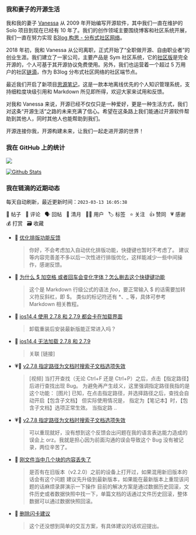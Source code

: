### 我和妻子的开源生活

我和我的妻子 [Vanessa](https://github.com/Vanessa219) 从 2009 年开始编写开源软件，其中我们一直在维护的 Solo 项目到现在已经有 10 年了。我们的创作领域主要围绕博客和社区系统开展，我们一直在努力实现 [B3log 构思 - 分布式社区网络](https://ld246.com/article/1546941897596)。

2018 年初，我和 Vanessa 从公司离职，正式开始了“全职做开源、自由职业者”的创业生涯。我们建立了一家公司，主要产品是 Sym 社区系统，它的[社区版](https://github.com/88250/symphony)是完全开源的，个人可基于其开源协议免费使用。另外，我们也运营着一个超过 5 万用户的社区[链滴](https://ld246.com)，作为 B3log 分布式社区网络的社区端节点。

最近我们开启了新项目[思源笔记](https://github.com/siyuan-note/siyuan)，这是一款本地离线优先的个人知识管理系统，支持细粒度块级引用和 Markdown 所见即所得，欢迎大家来试用和反馈。

对我和 Vanessa 来说，开源已经不仅仅只是一种爱好，更是一种生活方式，我们对这条“开源生活”之路的未来充满了信心。希望在这条路上我们能通过开源软件帮助到其他人，同时其他人也能帮助到我们。

开源连接你我，开源构建未来，让我们一起走进开源的世界！

### 我在 GitHub 上的统计

<a title="Hits" target="_blank" href="https://github.com/88250/88250"><img src="https://hits.b3log.org/88250/88250.svg"></a>

[![Github Stats](https://github-readme-stats.vercel.app/api?username=88250&theme=tokyonight&show_icons=true)](https://github.com/88250)

<!--events start -->

### 我在链滴的近期动态

每天自动刷新，最近更新时间：`2023-03-13 16:05:38`

📝 帖子 &nbsp; 💬 评论 &nbsp; 🗣 回帖 &nbsp; 🌙 清月 &nbsp; 👨‍💻 用户 &nbsp; 🏷️ 标签 &nbsp; ⭐️ 关注 &nbsp; 👍 赞同 &nbsp; 💗 感谢 &nbsp; 💰 打赏 &nbsp; 🗃 收藏

* 💬 [优化排版功能反馈](https://ld246.com/article/1678693319433/comment/1678693488299#comments)

  > 你好，不会考虑加入自动优化排版功能，快捷键也暂时不考虑了。 建议等内容完善差不多以后一次性进行排版优化，这样能减少一些中间操作，感谢反馈。
* 💬 [为什么 $ 加空格 或者回车会变化字体？怎么删去这个快捷键功能](https://ld246.com/article/1678692506149/comment/1678692854399#comments)

  > 这个是 Markdown 行级公式的语法 $foo$，要正常输入 $ 的话需要加转义符反斜杠，即 \$。 类似的标记符还有 *、_ 等，具体可参考 Markdown 相关教程。
* 💬 [ios14.4 使用 2.7.8 和 2.7.9 都会卡在加载界面](https://ld246.com/article/1678687536478/comment/1678689838242#comments)

  > 卸载重装后安装最新版能正常进入吗？
* 💬 [ios14.4 无法加载 2.7.8 和 2.7.9](https://ld246.com/article/1678689543366/comment/1678689805458#comments)

  > 关联 [链接]
* 💗📝 [v2.7.8 指定路径为文档时搜索子文档选项失效](https://ld246.com/article/1678367298028)

  > [视频] 当打开查找（无论 Ctrl+F 还是 Ctrl+P）之后，点击【指定路径】后进行查找出现 Bug。 为避免再产生歧义，这里强调指定路径我指的是这个功能： [图片] 已知，在点击指定路径，并选择路径之后，查找会自动开启【包含子文档】 但实际使用情况是， 指定为【笔记本】时，【包含子文档】选项正常生效。 当指定路 ..
* 💗💬 [v2.7.8 指定路径为文档时搜索子文档选项失效](https://ld246.com/article/1678367298028/comment/1678679653008#comments)

  > 可以重现就好，没有想到这个反馈会出问题在我的语言表达能力造成的误会上 orz。我就是担心因为前面沟通的误会导致这个 Bug 没有被记录，两位辛苦了。
* 💬 [刚文件当中几个块的内容丢失了](https://ld246.com/article/1678678471896/comment/1678678841580#comments)

  > 是否有在旧版本（v2.2.0）之前的设备上打开过，如果混用新旧版本的话会有这个问题 建议先升级到最新版本，如果能在最新版本上重现该问题的话麻烦录屏演示一下操作 目前的解决方案是通过数据历史回滚，文件历史或者数据快照中找一下，单篇文档的话通过文件历史回滚，整体数据可以通过数据快照回滚。
* 💬 [删除闪卡建议](https://ld246.com/article/1678637435128/comment/1678678238175#comments)

  > 这个还没想到简单的交互方案，有具体建议的话欢迎提出。


<!--events end -->
